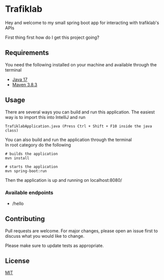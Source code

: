 # Trafiklab
Hey and welcome to my small spring boot app for interacting with trafiklab's APIs

First thing first how do I get this project going?

## Requirements
You need the following installed on your machine and available through the terminal
* [Java 17](https://openjdk.java.net/projects/jdk/17/)
* [Maven 3.8.3](https://maven.apache.org/download.cgi)

## Usage
There are several ways you can build and run this application. 
The easiest way is to import this into IntelliJ and run 
```
TrafiklabApplication.java (Press Ctrl + Shift + F10 inside the java class)
```
You can also build and run the application through the terminal  
In root category do the following
```shell
# builds the application
mvn install
```
```shell
# starts the application
mvn spring-boot:run
```

Then the application is up and running on localhost:8080/

### Available endpoints
* /hello

## Contributing
Pull requests are welcome. For major changes, please open an issue first to discuss what you would like to change.

Please make sure to update tests as appropriate.

## License
[MIT](https://choosealicense.com/licenses/mit/)